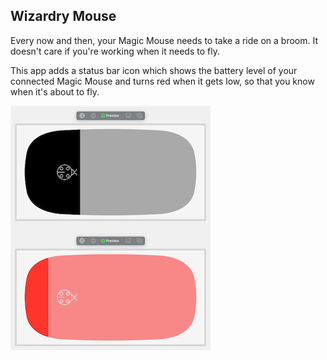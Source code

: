 ## Wizardry Mouse

Every now and then, your Magic Mouse needs to take a ride on a broom. It doesn't care if you're working when it needs to fly.

This app adds a status bar icon which shows the battery level of your connected Magic Mouse and turns red when it gets low, so that you know when it's about to fly.

![Preview image](preview.png)

